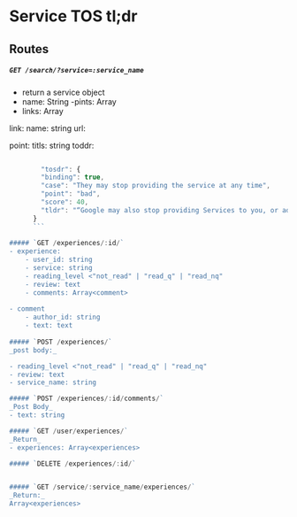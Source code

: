 # Service TOS tl;dr

## Routes

##### `GET /search/?service=:service_name`
- return a service object
- name: String
-pints: Array<point>
- links: Array<link>

link: 
	name: string
	url: <url>

point: 
	titls: string
	toddr:
	
```js

		"tosdr": {
        "binding": true,
        "case": "They may stop providing the service at any time",
        "point": "bad",
        "score": 40,
        "tldr": "“Google may also stop providing Services to you, or add or create new limits to our Services at any time.” Google has no obligation from the terms to give you notice in advance or to give a reason for that termination"
      }
      ```
      
##### `GET /experiences/:id/`
- experience:
	- user_id: string
	- service: string
	- reading_level <"not_read" | "read_q" | "read_nq"
	- review: text
	- comments: Array<comment>
	
- comment
	- author_id: string
	- text: text
	
##### `POST /experiences/`
_post body:_

- reading_level <"not_read" | "read_q" | "read_nq"
- review: text
- service_name: string

##### `POST /experiences/:id/comments/`
_Post Body_
- text: string

##### `GET /user/experiences/`
_Return_
- experiences: Array<experiences>

##### `DELETE /experiences/:id/`


##### `GET /service/:service_name/experiences/`
_Return:_
Array<experiences>


